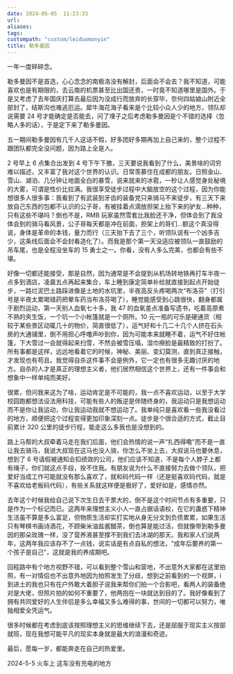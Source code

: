 ```yaml
---
date: 2024-05-05  11:23:33
url:
aliases:
tags:
custompath: "custom/leiduomanyin"
title: 勒多曼因
---
```


一年一度碎碎念。

勒多曼因不是首选，心心念念的南极洛没有解封，后面会不会去？我不知道，可能喜欢也是有期限的，去云南的机票甚至比出国还贵，一时竟不知道哪里是国外。于是又考虑了去年国庆打算去最后因为没成行而放弃的长穿毕，奈何四姑娘山附近全部封了，结斯沟也难逃厄运。犀牛海花海子看来是个比较小众人少的地方，领队却说需要 24 号才能确定是否能去，问了埋子之后考虑勒多曼因是个不错的选择（忽略人多的话），于是定下来了勒多曼因。

五一期间勒多曼因有几千人这话不假，好多团好多期再加上自己来的，整个过程不跟团队都完全没问题，因为路上全是人。

2 号早上 6 点集合出发到 4 号下午下撤，三天要说我看到了什么，美景啥的词穷难以描述，又丰富了我对这个世界的认识。日常羡慕住在成都的朋友。日照金山、雪山、湖泊、几分钟让地面全白的暴雪，说来就来的冰雹，一秒让人感觉身处秘境的大雾，可谓是性价比拉满。我很享受徒步过程中大脑放空的这个过程，因为你能想很多人很多事：我看到了有武装到牙齿的装备党只来骑马不来徒步，有三天下来放自己东西的包都不认识的公子哥，有被挂着点滴放担架上抬下来的驴友…种种，只有这些不堪吗？倒也不是，RMB 玩家虽然雪套比我脸还干净，但体会到了我没体会到的骑马看风景，公子哥每天都是冲在前面，担架上的哥们…额这个真没得说，身体是革命的本钱，量力而行（三天抬下去了三个，听领队说有一个凶多吉少，这条线后面会不会封看造化了）。而我是那个第一天没适应被领队一直鼓励的吊车尾，也是全程没坐车的 15 勇士之一。你看，没有人多么完美，也都会有些不堪。

好像一切都还能接受，那是自然，因为通常是不会提到从机场转地铁再打车半夜一点多到酒店，凌晨五点再起来集合，车上睡到康定简单补给就直接到起点开始徒步，一路烂泥巴土路踩进像是土地的水坑里，半夜高反头疼喝两次“布洛芬”（打引号是半夜太累喝错药把晕车药当布洛芬喝了），睡觉能感受到心跳很快，翻身都属于剧烈运动，第一天别人血氧七十多，我 47 的血氧差点准备写遗书，吃着高原煮不熟的夹生饭，一个坑一个小帐篷就是一个厕所。10 元一瓶的可乐是硬通货（相较于某些景区动辄几十的物价，简直很低了），运气好和十几二十几个人挤在石头房的大通铺里，倒不用担心呼噜声吵到你，因为可能本来就睡不着，运气不好住帐篷，下大雪过一会就得起来扫雪，不然会被雪压塌，湿巾擦脸是最精致的打扮了。所有事都是这样，远远地看着它的时候，神秘、美丽、变幻莫测，直到真正接触，才发现也有苟且。我觉得自杀这件事不会是例外，它一定也有很多无趣讨厌的地方。自杀的人才是真正的理想主义者，他们居然相信这个世界上，还有一件事会和想象中一样单纯而美好。

很累，但问我来这为了啥，运动肯定是不可能的，我一点不喜欢运动，以至于大学校园跑都想法设法用科技，可能有些人的叛逆是伴随终身的，我运动只是我想运动而不是你让我运动，你让我运动我就不想运动了。我单纯只是喜欢看一些我没看过的地方，顺便把这个过程变得更加印象深刻一点。徒步是个很合适的方式，截止目前累计 320 公里的徒步行程，能走这么多我也是没想到的。

路上马帮的大叔牵着马走在我们后面，他们会热情的说一声“扎西得嘞"而不是一直让我去骑马，我说大叔现在这马也没人骑，你怎么不坐上去，大叔说马也要休息，想到了 6 号请假被通知会扣绩效的公司，他们应该不知道，不是每个人脖子上都有绳子，你们就这点手段，拴不住我。有朋友说为什么不直接努力去做个领队，把爱好当成工作可能就没有那么喜欢了，就和码代码一样（还是挺喜欢码代码，就是不喜欢给老板码代码），有些关系就这样便是极好了，爱好如是，感情亦然。

去年这个时候我给自己说下次生日去干票大的，倒不是这个时间节点有多重要，只是作为一个标记而已。这两年来理想主义小人一直占据话语权，在它的蛊惑下精神生活虽不算是多么富足，但物质生活却实打实地从身无分文到负债累累，如果生活只有琴棋书画诗酒花，不顾柴米油盐酱醋茶，倒也算是能过活，但就像带到勒多曼因的那朵玫瑰一样，没了营养液甚至撑不到我们去冰湖的那天。我和家人们说两年，这两年我应该存不了一点钱，说实话是有点自私的想法，“成年后要养的第一个孩子是自己”，这就是我的养成期吧。

回程路中有个地方视野不错，可以看到整个雪山和营地，不出意外大家都在这里拍照，有一对情侣也不出意外地因为拍照发生了分歧，想到之前看到的一个视屏，i 到进土的我也只有在户外敢大着胆子说我来帮你们拍一个合影吧，看两人的装备绝对是大佬，但照片拍的如何不重要了，他两抱在一块就达到目的了。我好像看到了拥有共同爱好的人生伴侣是多么幸福又多么难得的事，世间的一切都可以努力，唯独相爱全凭运气。

很多时候都在考虑到底该按照理想主义的思维继续下去，还是屈服于现实主义按部就班，现在我想可能平凡的现实本身就是最大的浪漫和奇迹。

最后，愿每一岁，都能奔走在自己的热爱里。

2024-5-5 火车上 这车没有充电的地方

